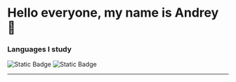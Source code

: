 # Hello everyone, my name is Andrey 👋

### Languages I study

<img alt="Static Badge" src="https://img.shields.io/badge/Java-eb7f0c?style=for-the-badge&logo=openjdk&labelColor=black">
<img alt="Static Badge" src="https://img.shields.io/badge/Python-%230ca0eb?style=for-the-badge&logo=Python&labelColor=yellow">

_____
